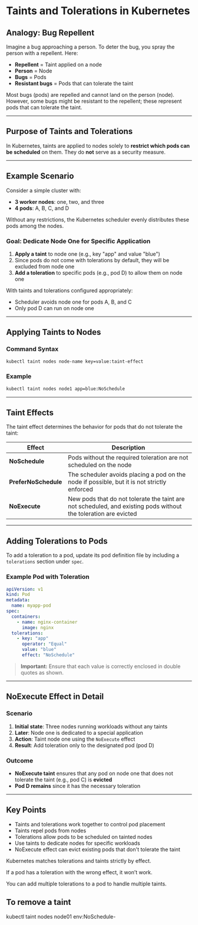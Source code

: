 # Taints and Tolerations in Kubernetes

## Analogy: Bug Repellent

Imagine a bug approaching a person. To deter the bug, you spray the person with a repellent. Here:
- **Repellent** = Taint applied on a node
- **Person** = Node
- **Bugs** = Pods
- **Resistant bugs** = Pods that can tolerate the taint

Most bugs (pods) are repelled and cannot land on the person (node). However, some bugs might be resistant to the repellent; these represent pods that can tolerate the taint.

---

## Purpose of Taints and Tolerations

In Kubernetes, taints are applied to nodes solely to **restrict which pods can be scheduled** on them. They do **not** serve as a security measure.

---

## Example Scenario

Consider a simple cluster with:
- **3 worker nodes**: one, two, and three
- **4 pods**: A, B, C, and D

Without any restrictions, the Kubernetes scheduler evenly distributes these pods among the nodes.

### Goal: Dedicate Node One for Specific Application

1. **Apply a taint** to node one (e.g., key "app" and value "blue")
2. Since pods do not come with tolerations by default, they will be excluded from node one
3. **Add a toleration** to specific pods (e.g., pod D) to allow them on node one

With taints and tolerations configured appropriately:
- Scheduler avoids node one for pods A, B, and C
- Only pod D can run on node one

---

## Applying Taints to Nodes

### Command Syntax
```sh
kubectl taint nodes node-name key=value:taint-effect
```

### Example
```sh
kubectl taint nodes node1 app=blue:NoSchedule
```

---

## Taint Effects

The taint effect determines the behavior for pods that do not tolerate the taint:

| Effect | Description |
|--------|-------------|
| **NoSchedule** | Pods without the required toleration are not scheduled on the node |
| **PreferNoSchedule** | The scheduler avoids placing a pod on the node if possible, but it is not strictly enforced |
| **NoExecute** | New pods that do not tolerate the taint are not scheduled, and existing pods without the toleration are evicted |

---

## Adding Tolerations to Pods

To add a toleration to a pod, update its pod definition file by including a `tolerations` section under `spec`.

### Example Pod with Toleration

```yaml
apiVersion: v1
kind: Pod
metadata:
  name: myapp-pod
spec:
  containers:
    - name: nginx-container
      image: nginx
  tolerations:
    - key: "app"
      operator: "Equal"
      value: "blue"
      effect: "NoSchedule"
```

> **Important:** Ensure that each value is correctly enclosed in double quotes as shown.

---

## NoExecute Effect in Detail

### Scenario
1. **Initial state**: Three nodes running workloads without any taints
2. **Later**: Node one is dedicated to a special application
3. **Action**: Taint node one using the `NoExecute` effect
4. **Result**: Add toleration only to the designated pod (pod D)

### Outcome
- **NoExecute taint** ensures that any pod on node one that does not tolerate the taint (e.g., pod C) is **evicted**
- **Pod D remains** since it has the necessary toleration

---

## Key Points

- Taints and tolerations work together to control pod placement
- Taints repel pods from nodes
- Tolerations allow pods to be scheduled on tainted nodes
- Use taints to dedicate nodes for specific workloads
- NoExecute effect can evict existing pods that don't tolerate the taint


Kubernetes matches tolerations and taints strictly by effect.

If a pod has a toleration with the wrong effect, it won’t work.

You can add multiple tolerations to a pod to handle multiple taints.

## To remove a taint
kubectl taint nodes node01 env:NoSchedule-